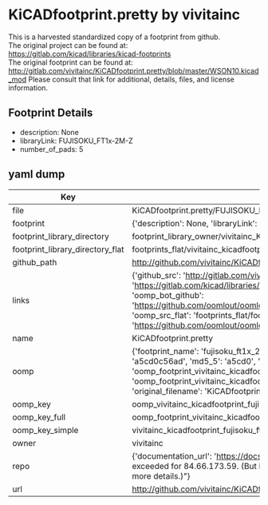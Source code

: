 # KiCADfootprint.pretty by vivitainc  
This is a harvested standardized copy of a footprint from github.  
The original project can be found at:  
https://gitlab.com/kicad/libraries/kicad-footprints  
The original footprint can be found at:
http://gitlab.com/vivitainc/KiCADfootprint.pretty/blob/master/WSON10.kicad_mod
Please consult that link for additional, details, files, and license information.  
## Footprint Details
* description: None  
* libraryLink: FUJISOKU_FT1x-2M-Z  
* number_of_pads: 5  
## yaml dump  
| Key | Value |  
| --- | --- |  
| file | KiCADfootprint.pretty/FUJISOKU_FT1x-2M-Z.kicad_mod |  
| footprint | {'description': None, 'libraryLink': 'FUJISOKU_FT1x-2M-Z', 'number_of_pads': 5} |  
| footprint_library_directory | footprint_library_owner/vivitainc_KiCADfootprint.pretty |  
| footprint_library_directory_flat | footprints_flat/vivitainc_kicadfootprint_fujisoku_ft1x_2m_z/working |  
| github_path | http://github.com/vivitainc/KiCADfootprint.pretty/blob/master/FUJISOKU_FT1x-2M-Z.kicad_mod |  
| links | {'github_src': 'http://gitlab.com/vivitainc/KiCADfootprint.pretty/blob/master/WSON10.kicad_mod', 'github_src_repo': 'https://gitlab.com/kicad/libraries/kicad-footprints', 'oomp_bot': 'footprints/vivitainc_kicadfootprint_fujisoku_ft1x_2m_z/working', 'oomp_bot_github': 'https://github.com/oomlout/oomlout_oomp_footprint_bot/tree/main/footprints/vivitainc_kicadfootprint_fujisoku_ft1x_2m_z/working', 'oomp_src_flat': 'footprints_flat/footprints_flat/vivitainc_kicadfootprint_fujisoku_ft1x_2m_z/working', 'oomp_src_flat_github': 'https://github.com/oomlout/oomlout_oomp_footprint_src/tree/main/footprints_flat/vivitainc_kicadfootprint_fujisoku_ft1x_2m_z/working'} |  
| name | KiCADfootprint.pretty |  
| oomp | {'footprint_name': 'fujisoku_ft1x_2m_z', 'library_name': 'kicadfootprint', 'md5': 'a5cd0c56ad4f7f5bccd6a9e9f7097ab6', 'md5_10': 'a5cd0c56ad', 'md5_5': 'a5cd0', 'md5_6': 'a5cd0c', 'oomp_key': 'oomp_vivitainc_kicadfootprint_fujisoku_ft1x_2m_z', 'oomp_key_extra': 'oomp_footprint_vivitainc_kicadfootprint_fujisoku_ft1x_2m_z', 'oomp_key_full': 'oomp_footprint_vivitainc_kicadfootprint_fujisoku_ft1x_2m_z_a5cd0c', 'oomp_key_simple': 'vivitainc_kicadfootprint_fujisoku_ft1x_2m_z', 'original_filename': 'KiCADfootprint.pretty/FUJISOKU_FT1x-2M-Z.kicad_mod', 'owner_name': 'vivitainc'} |  
| oomp_key | oomp_vivitainc_kicadfootprint_fujisoku_ft1x_2m_z |  
| oomp_key_full | oomp_footprint_vivitainc_kicadfootprint_fujisoku_ft1x_2m_z |  
| oomp_key_simple | vivitainc_kicadfootprint_fujisoku_ft1x_2m_z |  
| owner | vivitainc |  
| repo | {'documentation_url': 'https://docs.github.com/rest/overview/resources-in-the-rest-api#rate-limiting', 'message': "API rate limit exceeded for 84.66.173.59. (But here's the good news: Authenticated requests get a higher rate limit. Check out the documentation for more details.)"} |  
| url | http://github.com/vivitainc/KiCADfootprint.pretty |  


